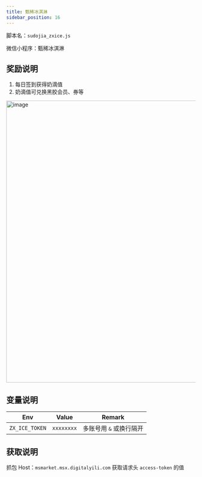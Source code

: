 ```yaml
---
title: 甄稀冰淇淋
sidebar_position: 16
---
```


脚本名：`sudojia_zxice.js`

微信小程序：甄稀冰淇淋

## 奖励说明

1. 每日签到获得奶滴值
2. 奶滴值可兑换黑胶会员、券等

<img src="https://pic.rmb.bdstatic.com/bjh/240724/9f80d4ee8da29a8e279cce92c47aaa7b2593.png" alt="image" height="750"/>

## 变量说明

|      Env       |   Value    |         Remark          |
| :------------: | :--------: | :---------------------: |
| `ZX_ICE_TOKEN` | `xxxxxxxx` | 多账号用 `&` 或换行隔开 |

## 获取说明

抓包 Host：`msmarket.msx.digitalyili.com`  获取请求头 `access-token` 的值